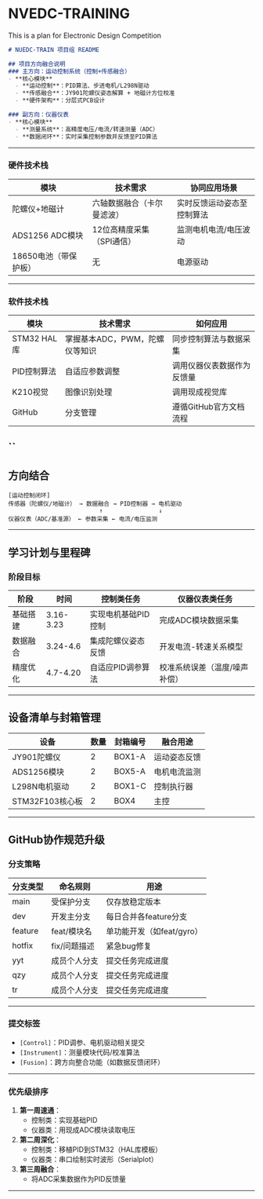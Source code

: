 # NVEDC-TRAINING
This is a plan for Electronic Design Competition
```markdown
# NUEDC-TRAIN 项目组 README

## 项目方向融合说明
### 主方向：运动控制系统（控制+传感融合）
- **核心模块**  
  - **运动控制**：PID算法、步进电机/L298N驱动  
  - **传感融合**：JY901陀螺仪姿态解算 + 地磁计方位校准  
  - **硬件架构**：分层式PCB设计

### 副方向：仪器仪表
- **核心模块**  
  - **测量系统**：高精度电压/电流/转速测量（ADC）  
  - **数据闭环**：实时采集控制参数并反馈至PID算法
```
---

### 硬件技术栈
| 模块                  | 技术需求                          | 协同应用场景                 |
|-----------------------|-----------------------------------|------------------------------|
| 陀螺仪+地磁计         | 六轴数据融合（卡尔曼滤波）        | 实时反馈运动姿态至控制算法   |
| ADS1256 ADC模块       | 12位高精度采集（SPI通信）         | 监测电机电流/电压波动        |
| 18650电池（带保护板） | 无                                | 电源驱动                     |

---

### 软件技术栈
| 模块               | 技术需求                          | 如何应用                      |
|--------------------|-----------------------------------|-------------------------------|
| STM32 HAL库        | 掌握基本ADC，PWM，陀螺仪等知识     | 同步控制算法与数据采集         |
| PID控制算法        | 自适应参数调整                    | 调用仪器仪表数据作为反馈量     |
| K210视觉           | 图像识别处理                      | 调用现成视觉库                 |
| GitHub            | 分支管理                          | 遵循GitHub官方文档流程          |
``
---
## 方向结合
```plaintext
[运动控制闭环]
传感器（陀螺仪/地磁计） → 数据融合 → PID控制器 → 电机驱动  
                          ↑                ↓  
仪器仪表（ADC/基准源） ← 参数采集 ← 电流/电压监测
```
---

## 学习计划与里程碑
### 阶段目标
| 阶段         | 时间       | 控制类任务                          | 仪器仪表类任务                   |
|--------------|------------|-------------------------------------|----------------------------------|
| 基础搭建     | 3.16-3.23  | 实现电机基础PID控制                 | 完成ADC模块数据采集             |
| 数据融合     | 3.24-4.6   | 集成陀螺仪姿态反馈                  | 开发电流-转速关系模型           |
| 精度优化     | 4.7-4.20   | 自适应PID调参算法                   | 校准系统误差（温度/噪声补偿）    |

---

## 设备清单与封箱管理
| 设备                | 数量  | 封箱编号 | 融合用途                          |
|---------------------|-------|----------|-----------------------------------|
| JY901陀螺仪         | 2     | BOX1-A   | 运动姿态反馈                      |
| ADS1256模块         | 2     | BOX5-A   | 电机电流监测                      |
| L298N电机驱动       | 2     | BOX1-C   | 控制执行器                        | 
| STM32F103核心板     | 2     | BOX4     | 主控                             |

---

## GitHub协作规范升级
### 分支策略
| 分支类型   | 命名规则          | 用途                     |
|---------------|-----------------------|----------------------------|
| main       | 受保护分支        | 仅存放稳定版本           |
| dev        | 开发主分支        | 每日合并各feature分支    |
| feature    | feat/模块名       | 单功能开发（如feat/gyro）|
| hotfix     | fix/问题描述       | 紧急bug修复              |
| yyt        | 成员个人分支        | 提交任务完成进度    |
| qzy    | 成员个人分支       | 提交任务完成进度|
| tr     | 成员个人分支       | 提交任务完成进度     |
---


  

### 提交标签
- `[Control]`：PID调参、电机驱动相关提交  
- `[Instrument]`：测量模块代码/校准算法  
- `[Fusion]`：跨方向整合功能（如数据反馈闭环）  

---

### 优先级排序
1. **第一周速通**：  
   - 控制类：实现基础PID  
   - 仪器类：用现成ADC模块读取电压  
2. **第二周深化**：  
   - 控制类：移植PID到STM32（HAL库模板）  
   - 仪器类：串口绘制实时波形（Serialplot）  
3. **第三周融合**：  
   - 将ADC采集数据作为PID反馈量  
---
